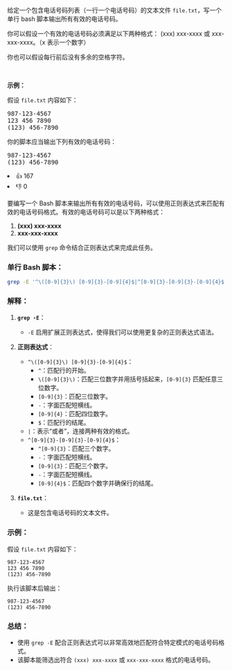 <p>给定一个包含电话号码列表（一行一个电话号码）的文本文件 <code>file.txt</code>，写一个单行 bash 脚本输出所有有效的电话号码。</p>

<p>你可以假设一个有效的电话号码必须满足以下两种格式： (xxx) xxx-xxxx 或&nbsp;xxx-xxx-xxxx。（x 表示一个数字）</p>

<p>你也可以假设每行前后没有多余的空格字符。</p>

<p>&nbsp;</p>

<p><strong>示例：</strong></p>

<p>假设&nbsp;<code>file.txt</code>&nbsp;内容如下：</p>

<pre>
987-123-4567
123 456 7890
(123) 456-7890
</pre>

<p>你的脚本应当输出下列有效的电话号码：</p>

<pre>
987-123-4567
(123) 456-7890
</pre>

<div><li>👍 167</li><li>👎 0</li></div>


要编写一个 Bash 脚本来输出所有有效的电话号码，可以使用正则表达式来匹配有效的电话号码格式。有效的电话号码可以是以下两种格式：

1. **(xxx) xxx-xxxx**
2. **xxx-xxx-xxxx**

我们可以使用 `grep` 命令结合正则表达式来完成此任务。

### 单行 Bash 脚本：

```bash
grep -E '^\([0-9]{3}\) [0-9]{3}-[0-9]{4}$|^[0-9]{3}-[0-9]{3}-[0-9]{4}$' file.txt
```

### 解释：

1. **`grep -E`**：
    - `-E` 启用扩展正则表达式，使得我们可以使用更复杂的正则表达式语法。

2. **正则表达式**：
    - `^\([0-9]{3}\) [0-9]{3}-[0-9]{4}$`：
        - `^`：匹配行的开始。
        - `\([0-9]{3}\)`：匹配三位数字并用括号括起来，`[0-9]{3}` 匹配任意三位数字。
        - `[0-9]{3}`：匹配三位数字。
        - `-`：字面匹配短横线。
        - `[0-9]{4}`：匹配四位数字。
        - `$`：匹配行的结尾。
    - `|`：表示“或者”，连接两种有效的格式。
    - `^[0-9]{3}-[0-9]{3}-[0-9]{4}$`：
        - `^[0-9]{3}`：匹配三个数字。
        - `-`：字面匹配短横线。
        - `[0-9]{3}`：匹配三个数字。
        - `-`：字面匹配短横线。
        - `[0-9]{4}$`：匹配四个数字并确保行的结尾。

3. **`file.txt`**：
    - 这是包含电话号码的文本文件。

### 示例：

假设 `file.txt` 内容如下：

```
987-123-4567
123 456 7890
(123) 456-7890
```

执行该脚本后输出：

```
987-123-4567
(123) 456-7890
```

### 总结：

- 使用 `grep -E` 配合正则表达式可以非常高效地匹配符合特定模式的电话号码格式。
- 该脚本能筛选出符合 `(xxx) xxx-xxxx` 或 `xxx-xxx-xxxx` 格式的电话号码。